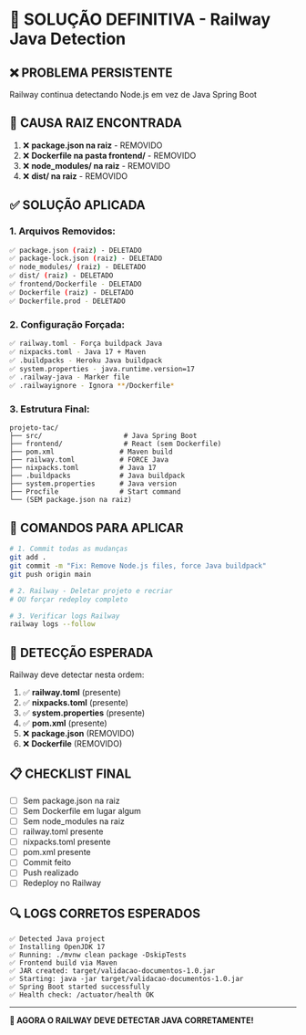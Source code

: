# 🚨 SOLUÇÃO DEFINITIVA - Railway Java Detection

## ❌ **PROBLEMA PERSISTENTE**
Railway continua detectando Node.js em vez de Java Spring Boot

## 🔧 **CAUSA RAIZ ENCONTRADA**
1. ❌ **package.json na raiz** - REMOVIDO
2. ❌ **Dockerfile na pasta frontend/** - REMOVIDO  
3. ❌ **node_modules/ na raiz** - REMOVIDO
4. ❌ **dist/ na raiz** - REMOVIDO

## ✅ **SOLUÇÃO APLICADA**

### 1. **Arquivos Removidos:**
```bash
✅ package.json (raiz) - DELETADO
✅ package-lock.json (raiz) - DELETADO  
✅ node_modules/ (raiz) - DELETADO
✅ dist/ (raiz) - DELETADO
✅ frontend/Dockerfile - DELETADO
✅ Dockerfile (raiz) - DELETADO
✅ Dockerfile.prod - DELETADO
```

### 2. **Configuração Forçada:**
```bash
✅ railway.toml - Força buildpack Java
✅ nixpacks.toml - Java 17 + Maven
✅ .buildpacks - Heroku Java buildpack
✅ system.properties - java.runtime.version=17
✅ .railway-java - Marker file
✅ .railwayignore - Ignora **/Dockerfile*
```

### 3. **Estrutura Final:**
```
projeto-tac/
├── src/                    # Java Spring Boot
├── frontend/               # React (sem Dockerfile)
├── pom.xml                # Maven build
├── railway.toml           # FORCE Java
├── nixpacks.toml          # Java 17
├── .buildpacks            # Java buildpack
├── system.properties      # Java version
├── Procfile               # Start command
└── (SEM package.json na raiz)
```

## 🚀 **COMANDOS PARA APLICAR**

```bash
# 1. Commit todas as mudanças
git add .
git commit -m "Fix: Remove Node.js files, force Java buildpack"
git push origin main

# 2. Railway - Deletar projeto e recriar
# OU forçar redeploy completo

# 3. Verificar logs Railway
railway logs --follow
```

## 🎯 **DETECÇÃO ESPERADA**

Railway deve detectar nesta ordem:
1. ✅ **railway.toml** (presente)
2. ✅ **nixpacks.toml** (presente)  
3. ✅ **system.properties** (presente)
4. ✅ **pom.xml** (presente)
5. ❌ **package.json** (REMOVIDO)
6. ❌ **Dockerfile** (REMOVIDO)

## 📋 **CHECKLIST FINAL**

- [ ] Sem package.json na raiz
- [ ] Sem Dockerfile em lugar algum
- [ ] Sem node_modules na raiz
- [ ] railway.toml presente
- [ ] nixpacks.toml presente
- [ ] pom.xml presente
- [ ] Commit feito
- [ ] Push realizado
- [ ] Redeploy no Railway

## 🔍 **LOGS CORRETOS ESPERADOS**

```
✅ Detected Java project
✅ Installing OpenJDK 17
✅ Running: ./mvnw clean package -DskipTests
✅ Frontend build via Maven
✅ JAR created: target/validacao-documentos-1.0.jar
✅ Starting: java -jar target/validacao-documentos-1.0.jar
✅ Spring Boot started successfully
✅ Health check: /actuator/health OK
```

---

**🚀 AGORA O RAILWAY DEVE DETECTAR JAVA CORRETAMENTE!**
